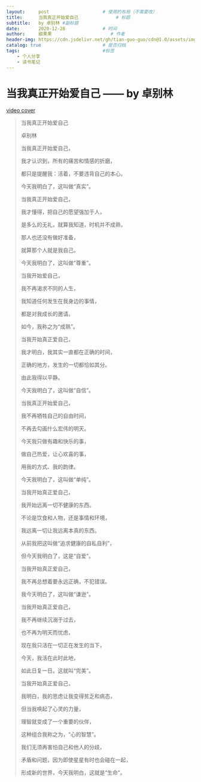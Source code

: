 ```yaml
---
layout:     post                    # 使用的布局（不需要改）
title:      当我真正开始爱自己              # 标题 
subtitle:   by 卓别林 #副标题
date:       2020-12-28              # 时间
author:     甜果果                      # 作者
header-img: https://cdn.jsdelivr.net/gh/tian-guo-guo/cdn@1.0/assets/img/post-bg-swift2.jpg    #这篇文章标题背景图片
catalog: true                       # 是否归档
tags:                               #标签
    - 个人分享
    - 读书笔记
---
```


# 当我真正开始爱自己 —— by 卓别林

[video cover](https://www.bilibili.com/video/BV1vK411G7Nm/?spm_id_from=333.788.recommend_more_video.2)

>当我真正开始爱自己
>
>卓别林
>
>当我真正开始爱自己，
>
>我才认识到，所有的痛苦和情感的折磨，
>
>都只是提醒我：活着，不要违背自己的本心。
>
>今天我明白了，这叫做“真实”。
>
>
>
>
>
>当我真正开始爱自己，
>
>我才懂得，把自己的愿望强加于人，
>
>是多么的无礼，就算我知道，时机并不成熟，
>
>那人也还没有做好准备，
>
>就算那个人就是我自己。
>
>今天我明白了，这叫做“尊重”。
>
>
>
>
>
>当我开始爱自己，
>
>我不再渴求不同的人生，
>
>我知道任何发生在我身边的事情，
>
>都是对我成长的邀请。
>
>如今，我称之为“成熟”。
>
>
>
>
>
>当我开始真正爱自己，
>
>我才明白，我其实一直都在正确的时间，
>
>正确的地方，发生的一切都恰如其分。
>
>由此我得以平静。
>
>今天我明白了，这叫做“自信”。
>
>
>
>
>
>当我真正开始爱自己，
>
>我不再牺牲自己的自由时间，
>
>不再去勾画什么宏伟的明天。
>
>今天我只做有趣和快乐的事，
>
>做自己热爱，让心欢喜的事，
>
>用我的方式、我的韵律。
>
>今天我明白了，这叫做“单纯”。
>
>
>
>
>
>当我开始真正爱自己，
>
>我开始远离一切不健康的东西。
>
>不论是饮食和人物，还是事情和环境，
>
>我远离一切让我远离本真的东西。
>
>从前我把这叫做“追求健康的自私自利”，
>
>但今天我明白了，这是“自爱”。
>
>
>
>
>
>当我开始真正爱自己，
>
>我不再总想着要永远正确，不犯错误。
>
>我今天明白了，这叫做“谦逊”。
>
>
>
>
>
>当我开始真正爱自己，
>
>我不再继续沉溺于过去，
>
>也不再为明天而忧虑，
>
>现在我只活在一切正在发生的当下，
>
>今天，我活在此时此地，
>
>如此日复一日。这就叫“完美”。
>
>
>
>
>
>当我开始真正爱自己，
>
>我明白，我的思虑让我变得贫乏和病态，
>
>但当我唤起了心灵的力量，
>
>理智就变成了一个重要的伙伴，
>
>这种组合我称之为，“心的智慧”。
>
>我们无须再害怕自己和他人的分歧，
>
>矛盾和问题，因为即使星星有时也会碰在一起，
>
>形成新的世界，今天我明白，这就是“生命”。

